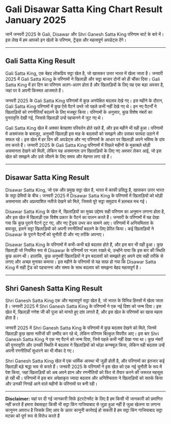 # Gali Disawar Satta King Chart Result January 2025
 
जानें जनवरी 2025 के Gali, Disawar और Shri Ganesh Satta King परिणाम चार्ट के बारे में। इस लेख में हम आपको इन खेलों के परिणाम, ट्रेंड्स और महत्वपूर्ण अपडेट्स देंगे।

---

## Gali Satta King Result

Gali Satta King, एक बेहद लोकप्रिय सट्टा खेल है, जो खासकर उत्तर भारत में खेला जाता है। जनवरी 2025 में Gali Satta King के परिणामों ने खिलाड़ी और सट्टा बाजार दोनों को ही चौंका दिया। Gali Satta King में हर दिन का परिणाम अलग-अलग होता है और खिलाड़ियों के लिए यह एक बड़ा अवसर है, जहां पर वे अपनी किस्मत आजमाते हैं। 

जनवरी 2025 के Gali Satta King परिणामों में कुछ अनपेक्षित बदलाव देखे गए। इस महीने के दौरान, Gali Satta King परिणामों में कुछ ऐसे पैटर्न उभरे जो पहले कभी नहीं देखे गए थे। इन नए पैटर्नों ने खिलाड़ियों को रणनीतियाँ बदलने के लिए मजबूर किया। परिणामों के अनुसार, कुछ विशेष नंबरों का पुनरावृत्ति देखी गई, जिससे खिलाड़ी उन्हें पहचानने में जुट गए थे। 

Gali Satta King खेल में अक्सर बेतहाशा परिवर्तन होते रहते हैं, और इस महीने भी वही हुआ। परिणामों में असमंजस के बावजूद, अनुभवी खिलाड़ी इस माह के बदलावों को समझने और उसका फायदा उठाने में सफल रहे। इस खेल में हर दिन की अपडेट्स और नए परिणामों के आधार पर खिलाड़ी अपने भविष्य के दांव तय करते हैं। जनवरी 2025 के Gali Satta King परिणामों में पिछले महीनों के मुकाबले थोड़ी असमानता देखने को मिली, लेकिन यह असमानता उन खिलाड़ियों के लिए नए अवसर लेकर आई, जो इस खेल को समझने और उसे जीतने के लिए समय और मेहनत लगा रहे हैं।

---

## Disawar Satta King Result

Disawar Satta King, जो एक और प्रमुख सट्टा खेल है, भारत में काफी प्रसिद्ध है, खासकर उत्तर भारत के सट्टा प्रेमियों के बीच। जनवरी 2025 में Disawar Satta King के परिणामों में खिलाड़ियों को थोड़ी असमानता और अप्रत्याशित नतीजे देखने को मिले, जिससे पूरे सट्टा समुदाय में हलचल मच गई। 

Disawar Satta King के खेल में, खिलाड़ियों का मुख्य उद्देश्य सही परिणाम का अनुमान लगाना होता है, और इस खेल में खिलाड़ी एक विशेष प्रकार के पैटर्न का पालन करते हैं। जनवरी के परिणामों में यह देखा गया कि कुछ पुराने पैटर्न टूट गए, और नए ट्रेंड्स उभर कर सामने आए। परिणामों में अनियमितता के बावजूद, इसने सट्टा खिलाड़ियों को अपनी रणनीतियाँ बदलने के लिए प्रेरित किया। कई खिलाड़ियों ने Disawar के पुराने पैटर्नों को चुनौती दी और नए तरीके अपनाए। 

Disawar Satta King के परिणामों में कभी-कभी बड़े बदलाव होते हैं, और इस बार भी यही हुआ। कुछ खिलाड़ी जो नियमित रूप से Disawar के परिणामों पर नज़र रखते थे, उन्होंने पाया कि इस बार की स्थिति कुछ अलग थी। हालांकि, कुछ अनुभवी खिलाड़ियों ने इन बदलावों को समझते हुए अपने दांव सही तरीके से लगाए और अच्छा मुनाफा कमाया। इस महीने के परिणामों से यह साफ़ हो गया कि Disawar Satta King में सही ट्रेंड को पहचानना और समय के साथ बदलाव को समझना बेहद महत्वपूर्ण है।

---

## Shri Ganesh Satta King Result

Shri Ganesh Satta King एक और महत्वपूर्ण सट्टा खेल है, जो भारत के विभिन्न हिस्सों में खेला जाता है। जनवरी 2025 में Shri Ganesh Satta King के परिणामों ने एक नई दिशा को जन्म दिया। इस खेल में, खिलाड़ी गणेश जी की पूजा को मानते हुए दांव लगाते हैं, और इस खेल के परिणामों का खास महत्व होता है। 

जनवरी 2025 में Shri Ganesh Satta King के परिणामों में कुछ बदलाव देखने को मिले, जिनमें खिलाड़ी कुछ खास नतीजों की उम्मीद कर रहे थे, लेकिन परिणाम बिल्कुल विपरीत आए। इस बार Shri Ganesh Satta King ने एक नए पैटर्न को जन्म दिया, जिसे पहले कभी नहीं देखा गया था। कुछ नंबरों की पुनरावृत्ति और उनकी स्थिति में बदलाव ने खिलाड़ियों को थोड़ा कन्फ्यूज़ किया, लेकिन वही बदलाव उन्हें अपनी रणनीतियाँ सुधारने का भी मौका दे गए। 

Shri Ganesh Satta King खेल में एक धार्मिक आस्था भी जुड़ी होती है, और परिणामों का इंतजार कई खिलाड़ी बड़े श्रद्धा भाव से करते हैं। जनवरी 2025 के परिणामों ने इस खेल को एक नई चुनौती के रूप में पेश किया, जहां खिलाड़ियों को अब अपने ज्ञान और रणनीतियों को फिर से तैयार करने की जरूरत महसूस हो रही थी। परिणामों में इस बार अपेक्षाकृत ज्यादा बदलाव और अनिश्चितता ने खिलाड़ियों को सतर्क किया और उनकी निगाहें आने वाले महीनों के परिणामों पर बनी रही। 

---

**Disclaimer:** यहां पर दी गई जानकारी सिर्फ इंटरटेनमेंट के लिए है हम किसी भी जानकारी को प्रमाणित नहीं करते हैं हमारा वेबसाइट किसी भी सट्टा किंग गाजियाबाद से जुड़ा हुआ नहीं है जुआ खेलना या लगाना कानूनन अपराध है जिसके लिए आप के ऊपर कानूनी कार्रवाई हो सकती है हम सट्टा किंग गाजियाबाद सट्टा मटका को पूर्ण रूप से विरोध करते हैं
